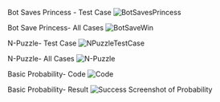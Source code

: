 Bot Saves Princess - Test Case
![BotSavesPrincess](https://github.com/Pratyush-123-p/IAI-HackerRank/assets/136417244/5e4eccfc-bf91-4902-876c-d5c79e9c85b7)






Bot Save Princess- All Cases
![BotSaveWin](https://github.com/Pratyush-123-p/IAI-HackerRank/assets/136417244/ae5888b3-b81d-41cf-8e98-9eb7fd0c9c46)




N-Puzzle- Test Case
![NPuzzleTestCase](https://github.com/Pratyush-123-p/IAI-HackerRank/assets/136417244/0856b9a5-4aef-4732-9ea6-481f7948d3c9)




N-Puzzle- All Cases
![N-Puzzle](https://github.com/Pratyush-123-p/IAI-HackerRank/assets/136417244/a46e6171-2d62-4d02-ab7d-0b1d192d3b92)




Basic Probability- Code
![Code](https://github.com/Pratyush-123-p/IAI-HackerRank/assets/136417244/dee7f691-b0e7-4d5a-a587-907d4fc449be)


Basic Probability- Result
![Success Screenshot of Probability](https://github.com/Pratyush-123-p/IAI-HackerRank/assets/136417244/9a7c5171-4155-487f-b1d0-45c1abe67846)

